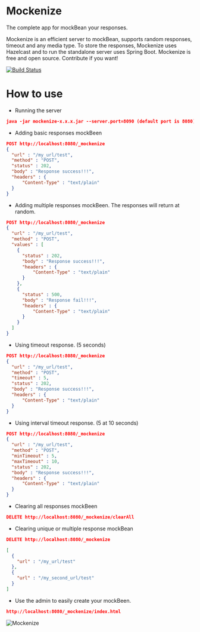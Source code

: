 # Mockenize
The complete app for mockBean your responses.

Mockenize is an efficient server to mockBean, supports random responses, timeout and any media type. To store the responses, Mockenize uses Hazelcast and to run the standalone server uses Spring Boot.
Mockenize is free and open source. Contribute if you want!

[![Build Status](https://travis-ci.org/Mockenize/mockenize-server.svg?branch=master)](https://travis-ci.org/Mockenize/mockenize-server)
# How to use

- Running the server
```json
java -jar mockenize-x.x.x.jar --server.port=8090 (default port is 8080)
```

- Adding basic responses mockBeen

```json
POST http://localhost:8080/_mockenize
{
  "url" : "/my_url/test",
  "method" : "POST",
  "status" : 202,
  "body" : "Response success!!!",
  "headers" : {
      "Content-Type" : "text/plain"
  }
}
```

- Adding multiple responses mockBeen. The responses will return at random.

```json
POST http://localhost:8080/_mockenize
{
  "url" : "/my_url/test",
  "method" : "POST",
  "values" : [
    {
      "status" : 202,
      "body" : "Response success!!!",
      "headers" : {
          "Content-Type" : "text/plain"
      }
    },
    {
      "status" : 500,
      "body" : "Response fail!!!",
      "headers" : {
          "Content-Type" : "text/plain"
      }
    }
  ]
}
```

- Using timeout response. (5 seconds)

```json
POST http://localhost:8080/_mockenize
{
  "url" : "/my_url/test",
  "method" : "POST",
  "timeout" : 5,
  "status" : 202,
  "body" : "Response success!!!",
  "headers" : {
      "Content-Type" : "text/plain"
  }
}
```

- Using interval timeout response. (5 at 10 seconds)

```json
POST http://localhost:8080/_mockenize
{
  "url" : "/my_url/test",
  "method" : "POST",
  "minTimeout" : 5,
  "maxTimeout" : 10,
  "status" : 202,
  "body" : "Response success!!!",
  "headers" : {
      "Content-Type" : "text/plain"
  }
}
```

- Clearing all responses mockBeen

```json
DELETE http://localhost:8080/_mockenize/clearAll
```

- Clearing unique or multiple response mockBean

```json
DELETE http://localhost:8080/_mockenize

[
  {
    "url" : "/my_url/test"
  },
  {
    "url" : "/my_second_url/test"
  }
]
```

- Use the admin to easily create your mockBeen.

```json
http://localhost:8080/_mockenize/index.html
```
![Mockenize](http://i.imgur.com/yda2C8u.png)
